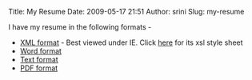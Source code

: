 Title: My Resume
Date: 2009-05-17 21:51
Author: srini
Slug: my-resume

<span>I have my resume in the following formats -</span>

-   [XML format](/wp-content/uploads/2009/05/resume.xml) - Best viewed
    under IE. Click [here](/wp-content/uploads/2009/05/resume.xsl) for
    its xsl style sheet
-   [Word format](/wp-content/uploads/2009/05/resume.doc)
-   [Text format](/wp-content/uploads/2009/05/resume.txt)
-   [PDF format](/wp-content/uploads/2009/05/resume.pdf)


